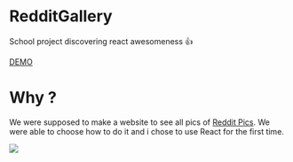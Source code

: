# RedditGallery
School project discovering react awesomeness :thumbsup:

[DEMO](http://erwannnevou.github.io/RedditGallery/)

# Why ?

We were supposed to make a website to see all pics of [Reddit Pics](https://www.reddit.com/r/pics). We were able to choose how to do it and i chose to use React for the first time.

![](https://media.giphy.com/media/iaUhKFnZ3tJi8/giphy.gif)
